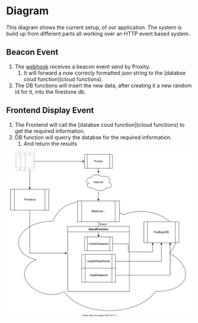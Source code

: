 # Diagram
This diagram shows the current setup, of our application. 
The system is build up from different parts all working over an HTTP event based system.

## Beacon Event
1) The [webhook](webhook) receives a beacon event send by Proxity.
   1) It will forward a now correcly formatted json string to the [databse coud function](cloud functions). 
2) The DB functions will insert the new data, after creating it a new random id for it, into the firestone db.

## Frontend Display Event
1) The Frontend will call the [databse coud function](cloud functions) to get the 
   required information.
2) DB function will querry the databse for the required information.
   1) And return the results

![architecture diagram](imgs/architecture_diagram.svg?raw=true "Architecture Diagram")

